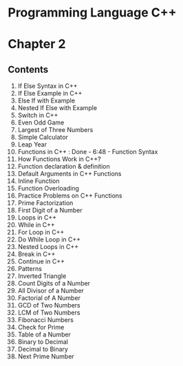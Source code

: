 # Programming Language C++
# Chapter 2

## Contents

01. If Else Syntax in C++
02. If Else Example in C++
03. Else If with Example
04. Nested If Else with Example
05. Switch in C++
06. Even Odd Game
07. Largest of Three Numbers
08. Simple Calculator
09. Leap Year
10. Functions in C++                    : Done - 6:48 - Function Syntax
11. How Functions Work in C++?
12. Function declaration & definition
13. Default Arguments in C++ Functions
14. Inline Function
15. Function Overloading 
16. Practice Problems on C++ Functions
17. Prime Factorization
18. First Digit of a Number
19. Loops in C++
20. While in C++
21. For Loop in C++
22. Do While Loop in C++
23. Nested Loops in C++
24. Break in C++
25. Continue in C++
26. Patterns
27. Inverted Triangle
28. Count Digits of a Number
29. All Divisor of a Number
30. Factorial of A Number
31. GCD of Two Numbers
32. LCM of Two Numbers
33. Fibonacci Numbers
34. Check for Prime
35. Table of a Number
36. Binary to Decimal
37. Decimal to Binary
38. Next Prime Number